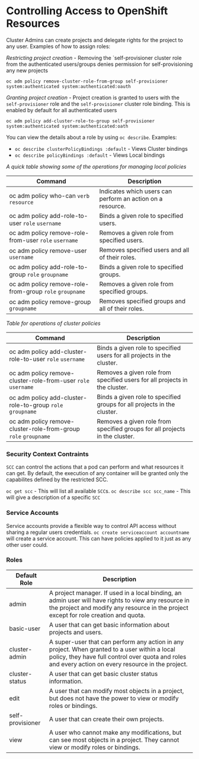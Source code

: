 # Controlling Access to OpenShift Resources

Cluster Admins can create projects and delegate rights for the project to any user. Examples of how to assign roles:

*Restricting project creation* - Removing the `self-provisioner cluster role from the authenticated users/groups denies permission for self-provisioning any new projects

`oc adm policy remove-cluster-role-from-group self-provisioner system:authenticated system:authenticated:oauth`

*Granting project creation* - Project creation is granted to users with the `self-provisioner` role and the `self-provisioner` cluster role binding. This is enabled by default for all authenticated users

`oc adm policy add-cluster-role-to-group self-provisioner system:authenticated system:authenticated:oath`

You can view the details about a role by using `oc describe`. Examples:

* `oc describe clusterPolicyBindings :default` - Views Cluster bindings
* `oc describe policyBindings :default` - Views Local bindings

*A quick table showing some of the operations for managing local policies*

| Command                                                 | Description                                                |
| ---                                                     | ---                                                        |
| oc adm policy who-can `verb` `resource`                 | Indicates which users can perform an action on a resource. |
| oc adm policy add-role-to-user `role` `username`        | Binds a given role to specified users.                     |
| oc adm policy remove-role-from-user `role` `username`   | Removes a given role from specified users.                 |
| oc adm policy remove-user `username`                    | Removes specified users and all of their roles.            |
| oc adm policy add-role-to-group `role` `groupname`      | Binds a given role to specified groups.                    |
| oc adm policy remove-role-from-group `role` `groupname` | Removes a given role from specified groups.                |
| oc adm policy remove-group `groupname`                  | Removes specified groups and all of their roles.           |

*Table for operations of cluster policies*

| Command                                                         | Description                                                                 |
| ---                                                             | ---                                                                         |
| oc adm policy add-cluster-role-to-user `role` `username `       | Binds a given role to specified users for all projects in the cluster.      |
| oc adm policy remove-cluster-role-from-user `role` `username`   | Removes a given role from specified users for all projects in the cluster.  |
| oc adm policy add-cluster-role-to-group `role` `groupname`      | Binds a given role to specified groups for all projects in the cluster.     |
| oc adm policy remove-cluster-role-from-group `role` `groupname` | Removes a given role from specified groups for all projects in the cluster. |

### Security Context Contraints

`SCC` can control the actions that a pod can perform and what resources it can get. By default, the execution of any container will be granted only the capabilites defined by the restricted SCC.

`oc get scc` - This will list all available `SCC`s.
`oc describe scc scc_name` - This will give a description of a specific `SCC`

### Service Accounts

Service accounts provide a flexible way to control API access without sharing a regular users credentials. `oc create serviceaccount accountname` will create a service account. This can have policies applied to it just as any other user could.

### Roles

| Default Role     | Description                                                                                                                                                                                           |
| ---              | ---                                                                                                                                                                                                   |
| admin            | A project manager. If used in a local binding, an admin user will have rights to view any resource in the project and modify any resource in the project except for role creation and quota.          |
| basic-user       | A user that can get basic information about projects and users.                                                                                                                                       |
| cluster-admin    | A super-user that can perform any action in any project. When granted to a user within a local policy, they have full control over quota and roles and every action on every resource in the project. |
| cluster-status   | A user that can get basic cluster status information.                                                                                                                                                 |
| edit             | A user that can modify most objects in a project, but does not have the power to view or modify roles or bindings.                                                                                    |
| self-provisioner | A user that can create their own projects.                                                                                                                                                            |
| view             | A user who cannot make any modifications, but can see most objects in a project. They cannot view or modify roles or bindings.                                                                        |

